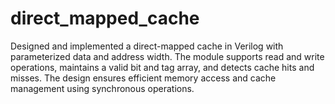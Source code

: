 # direct_mapped_cache
Designed and implemented a direct-mapped cache in Verilog with parameterized data and address width. The module supports read and write operations, maintains a valid bit and tag array, and detects cache hits and misses. The design ensures efficient memory access and cache management using synchronous operations.

